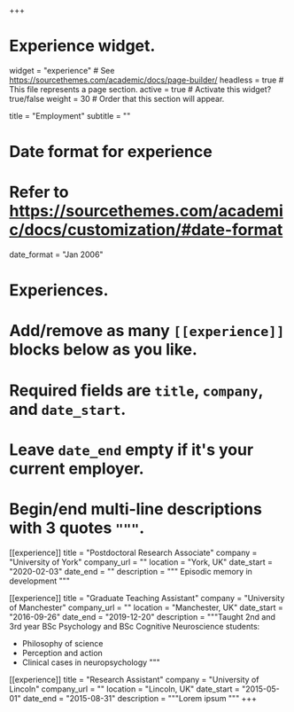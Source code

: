 +++
# Experience widget.
widget = "experience"  # See https://sourcethemes.com/academic/docs/page-builder/
headless = true  # This file represents a page section.
active = true  # Activate this widget? true/false
weight = 30  # Order that this section will appear.

title = "Employment"
subtitle = ""

# Date format for experience
#   Refer to https://sourcethemes.com/academic/docs/customization/#date-format
date_format = "Jan 2006"

# Experiences.
#   Add/remove as many `[[experience]]` blocks below as you like.
#   Required fields are `title`, `company`, and `date_start`.
#   Leave `date_end` empty if it's your current employer.
#   Begin/end multi-line descriptions with 3 quotes `"""`.
[[experience]]
  title = "Postdoctoral Research Associate"
  company = "University of York"
  company_url = ""
  location = "York, UK"
  date_start = "2020-02-03"
  date_end = ""
  description = """
  Episodic memory in development
  """

[[experience]]
  title = "Graduate Teaching Assistant"
  company = "University of Manchester"
  company_url = ""
  location = "Manchester, UK"
  date_start = "2016-09-26"
  date_end = "2019-12-20"
  description = """Taught 2nd and 3rd year BSc Psychology and BSc Cognitive Neuroscience students:
  * Philosophy of science
  * Perception and action
  * Clinical cases in neuropsychology
  """

[[experience]]
  title = "Research Assistant"
  company = "University of Lincoln"
  company_url = ""
  location = "Lincoln, UK"
  date_start = "2015-05-01"
  date_end = "2015-08-31"
  description = """Lorem ipsum
  """
+++
